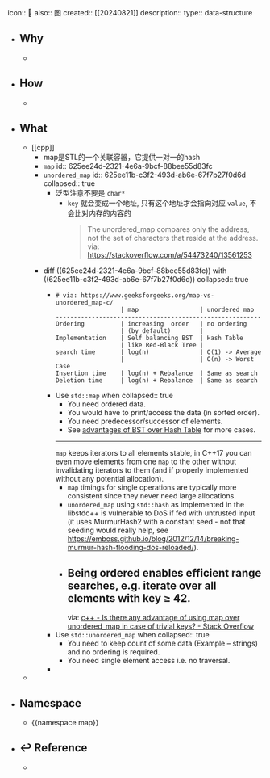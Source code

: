 icon:: 📄
also:: 图
created:: [[20240821]]
description:: 
type:: data-structure

- ## Why
  -
- ## How
  -
- ## What
  - [[cpp]]
    - map是STL的一个关联容器，它提供一对一的hash
    - `map`
      id:: 625ee24d-2321-4e6a-9bcf-88bee55d83fc
    - `unordered_map`
      id:: 625ee11b-c3f2-493d-ab6e-67f7b27f0d6d
      collapsed:: true
      - 泛型注意不要是 `char*`
        - `key` 就会变成一个地址, 只有这个地址才会指向对应 `value`, 不会比对内存的内容的
          > The unordered_map compares only the address, not the set of characters that reside at the address.
          via: https://stackoverflow.com/a/54473240/13561253
    - diff ((625ee24d-2321-4e6a-9bcf-88bee55d83fc)) with ((625ee11b-c3f2-493d-ab6e-67f7b27f0d6d))
      collapsed:: true
      - ```
        # via: https://www.geeksforgeeks.org/map-vs-unordered_map-c/
                          | map                 | unordered_map
        ---------------------------------------------------------
        Ordering          | increasing  order   | no ordering
                          | (by default)        |
        Implementation    | Self balancing BST  | Hash Table
                          | like Red-Black Tree |
        search time       | log(n)              | O(1) -> Average
                          |                     | O(n) -> Worst Case
        Insertion time    | log(n) + Rebalance  | Same as search
        Deletion time     | log(n) + Rebalance  | Same as search
        ```
      - Use `std::map` when
        collapsed:: true
        - You need ordered data.
        - You would have to print/access the data (in sorted order).
        - You need predecessor/successor of elements.
        - See [advantages of BST over Hash Table](https://www.geeksforgeeks.org/advantages-of-bst-over-hash-table/) for more cases.
        - ---
          `map` keeps iterators to all elements stable, in C++17 you can even move elements from one `map` to the other without invalidating iterators to them (and if properly implemented without any potential allocation).
        - `map` timings for single operations are typically more consistent since they never need large allocations.
        - `unordered_map` using `std::hash` as implemented in the libstdc++ is vulnerable to DoS if fed with untrusted input (it uses MurmurHash2 with a constant seed - not that seeding would really help, see https://emboss.github.io/blog/2012/12/14/breaking-murmur-hash-flooding-dos-reloaded/).
        - Being ordered enables efficient range searches, e.g. iterate over all elements with key ≥ 42.
          ---
          via: [c++ - Is there any advantage of using map over unordered_map in case of trivial keys? - Stack Overflow](https://stackoverflow.com/questions/2196995/is-there-any-advantage-of-using-map-over-unordered-map-in-case-of-trivial-keys)
      - Use `std::unordered_map` when
        collapsed:: true
        - You need to keep count of some data (Example – strings) and no ordering is required.
        - You need single element access i.e. no traversal.
      -
  -
- ## Namespace
  - {{namespace map}}
- ## ↩ Reference
  -